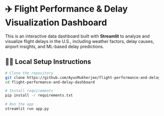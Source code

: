 # ✈️ Flight Performance & Delay Visualization Dashboard

This is an interactive data dashboard built with **Streamlit** to analyze and visualize flight delays in the U.S., including weather factors, delay causes, airport insights, and ML-based delay predictions.


## 🧑‍💻 Local Setup Instructions

```bash
# Clone the repository
git clone https://github.com/AyusMukherjee/flight-performance-and-delay-dashboard.git
cd flight-performance-and-delay-dashboard

# Install requirements
pip install -r requirements.txt

# Run the app
streamlit run app.py
